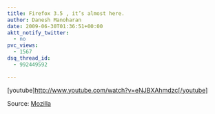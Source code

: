 ```yaml
---
title: Firefox 3.5 , it’s almost here.
author: Danesh Manoharan
date: 2009-06-30T01:36:51+00:00
aktt_notify_twitter:
  - no
pvc_views:
  - 1567
dsq_thread_id:
  - 992449592

---
```

[youtube]http://www.youtube.com/watch?v=eNJBXAhmdzc[/youtube]

Source: [Mozilla][1]

 [1]: http://www.mozilla.com/en-US/firefox/video/excitement-3.5.html
